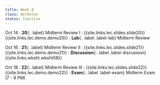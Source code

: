```yaml
---
title: Week 8
class: Berkeley
status: Inactive
---
```


Oct 14
: **20**{: .label} Midterm Review I
    : {{site.links.lec.slides.slide20}} {{site.links.lec.demo.demo20}}
: **Lab**{: .label .label-lab} Midterm Review     


Oct 16
: **21**{: .label} Midterm Review II
    : {{site.links.lec.slides.slide21}} {{site.links.lec.demo.demo21}}
: **Discussion**{: .label .label-discussion} {{site.links.wksht.wksht08}}
    

Oct 18
: **22**{: .label} Midterm Review III
    : {{site.links.lec.slides.slide22}} {{site.links.lec.demo.demo22}}
: **Exam**{: .label .label-exam} Midterm Exam (7 - 9 PM)
